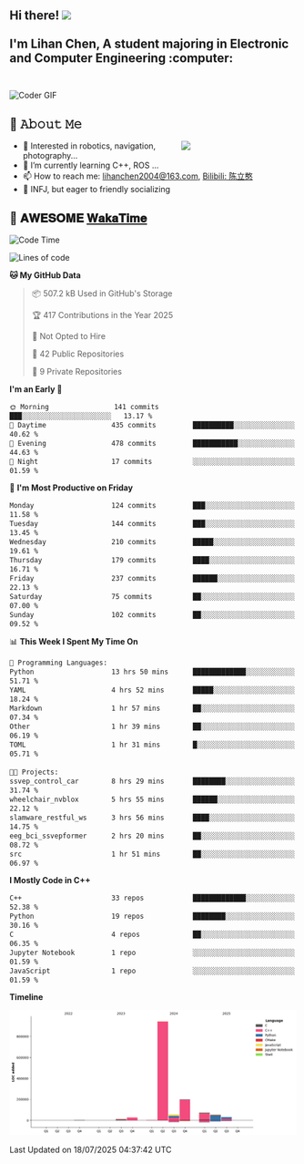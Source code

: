 <h2 align="left">
 <abc>
  <br>Hi there! <img src="https://user-images.githubusercontent.com/42378118/110234147-e3259600-7f4e-11eb-95be-0c4047144dea.gif" width="30"><br>
  <br> I'm Lihan Chen, A student majoring in Electronic and Computer Engineering :computer:<br>
  <br>
 </abc>
</h2>

<img align="center" src="https://media.giphy.com/media/SWoSkN6DxTszqIKEqv/giphy.gif" alt="Coder GIF" width="500">

## :book: 𝙰𝚋𝚘𝚞𝚝 𝙼𝚎

<img align="right" width="40%" src="https://github-readme-stats.vercel.app/api?username=LihanChen2004&show_icons=true&icon_color=CE1D2D&text_color=718096&bg_color=ffffff&hide_title=true" />

- 🌟 Interested in robotics, navigation, photography...
- 🌱 I’m currently learning C++, ROS ... 
- 📫 How to reach me: lihanchen2004@163.com, [Bilibili: 陈立憨](https://space.bilibili.com/170786212)
- 👯 INFJ, but eager to friendly socializing

## 📜 𝐀𝐖𝐄𝐒𝐎𝐌𝐄 [𝐖𝐚𝐤𝐚𝐓𝐢𝐦𝐞](https://github.com/anmol098/waka-readme-stats)

<!--START_SECTION:waka-->
![Code Time](http://img.shields.io/badge/Code%20Time-1%2C267%20hrs%2058%20mins-blue)

![Lines of code](https://img.shields.io/badge/From%20Hello%20World%20I%27ve%20Written-1.4%20million%20lines%20of%20code-blue)

**🐱 My GitHub Data** 

> 📦 507.2 kB Used in GitHub's Storage 
 > 
> 🏆 417 Contributions in the Year 2025
 > 
> 🚫 Not Opted to Hire
 > 
> 📜 42 Public Repositories 
 > 
> 🔑 9 Private Repositories 
 > 
**I'm an Early 🐤** 

```text
🌞 Morning                141 commits         ███░░░░░░░░░░░░░░░░░░░░░░   13.17 % 
🌆 Daytime                435 commits         ██████████░░░░░░░░░░░░░░░   40.62 % 
🌃 Evening                478 commits         ███████████░░░░░░░░░░░░░░   44.63 % 
🌙 Night                  17 commits          ░░░░░░░░░░░░░░░░░░░░░░░░░   01.59 % 
```
📅 **I'm Most Productive on Friday** 

```text
Monday                   124 commits         ███░░░░░░░░░░░░░░░░░░░░░░   11.58 % 
Tuesday                  144 commits         ███░░░░░░░░░░░░░░░░░░░░░░   13.45 % 
Wednesday                210 commits         █████░░░░░░░░░░░░░░░░░░░░   19.61 % 
Thursday                 179 commits         ████░░░░░░░░░░░░░░░░░░░░░   16.71 % 
Friday                   237 commits         ██████░░░░░░░░░░░░░░░░░░░   22.13 % 
Saturday                 75 commits          ██░░░░░░░░░░░░░░░░░░░░░░░   07.00 % 
Sunday                   102 commits         ██░░░░░░░░░░░░░░░░░░░░░░░   09.52 % 
```


📊 **This Week I Spent My Time On** 

```text
💬 Programming Languages: 
Python                   13 hrs 50 mins      █████████████░░░░░░░░░░░░   51.71 % 
YAML                     4 hrs 52 mins       █████░░░░░░░░░░░░░░░░░░░░   18.24 % 
Markdown                 1 hr 57 mins        ██░░░░░░░░░░░░░░░░░░░░░░░   07.34 % 
Other                    1 hr 39 mins        ██░░░░░░░░░░░░░░░░░░░░░░░   06.19 % 
TOML                     1 hr 31 mins        █░░░░░░░░░░░░░░░░░░░░░░░░   05.71 % 

🐱‍💻 Projects: 
ssvep_control_car        8 hrs 29 mins       ████████░░░░░░░░░░░░░░░░░   31.74 % 
wheelchair_nvblox        5 hrs 55 mins       ██████░░░░░░░░░░░░░░░░░░░   22.12 % 
slamware_restful_ws      3 hrs 56 mins       ████░░░░░░░░░░░░░░░░░░░░░   14.75 % 
eeg_bci_ssvepformer      2 hrs 20 mins       ██░░░░░░░░░░░░░░░░░░░░░░░   08.72 % 
src                      1 hr 51 mins        ██░░░░░░░░░░░░░░░░░░░░░░░   06.97 % 
```

**I Mostly Code in C++** 

```text
C++                      33 repos            █████████████░░░░░░░░░░░░   52.38 % 
Python                   19 repos            ████████░░░░░░░░░░░░░░░░░   30.16 % 
C                        4 repos             ██░░░░░░░░░░░░░░░░░░░░░░░   06.35 % 
Jupyter Notebook         1 repo              ░░░░░░░░░░░░░░░░░░░░░░░░░   01.59 % 
JavaScript               1 repo              ░░░░░░░░░░░░░░░░░░░░░░░░░   01.59 % 
```



**Timeline**

![Lines of Code chart](https://raw.githubusercontent.com/LihanChen2004/LihanChen2004/main/assets/bar_graph.png)


 Last Updated on 18/07/2025 04:37:42 UTC
<!--END_SECTION:waka-->

<!--
**LihanChen2004/LihanChen2004** is a ✨ _special_ ✨ repository because its `README.md` (this file) appears on your GitHub profile.

Here are some ideas to get you started:

- 🔭 I’m currently working on ...
- 🌱 I’m currently learning ...
- 👯 I’m looking to collaborate on ...
- 🤔 I’m looking for help with ...
- 💬 Ask me about ...
- 📫 How to reach me: ...
- 😄 Pronouns: ...
- ⚡ Fun fact: ...
-->
